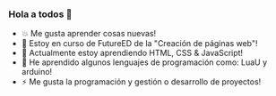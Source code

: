 ### Hola a todos 👋

- 💥 Me gusta aprender cosas nuevas!
- 👀 Estoy en curso de FutureED de la "Creación de páginas web"!
- 🌱 Actualmente estoy aprendiendo HTML, CSS & JavaScript!
- 🌟 He aprendido algunos lenguajes de programación como: LuaU y arduino!
- ⚡ Me gusta la programación y gestión o desarrollo de proyectos!
